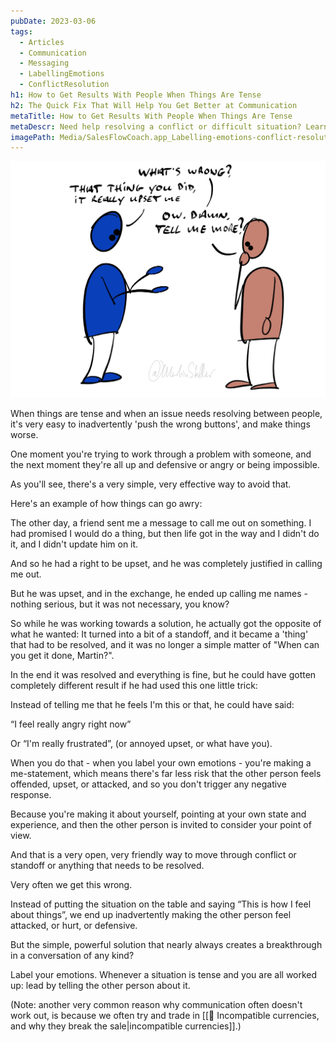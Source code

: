 ```yaml
---
pubDate: 2023-03-06
tags:
  - Articles
  - Communication
  - Messaging
  - LabellingEmotions
  - ConflictResolution
h1: How to Get Results With People When Things Are Tense
h2: The Quick Fix That Will Help You Get Better at Communication
metaTitle: How to Get Results With People When Things Are Tense
metaDescr: Need help resolving a conflict or difficult situation? Learn valuable tips for better communication and achieving success even when things are tense.
imagePath: Media/SalesFlowCoach.app_Labelling-emotions-conflict-resolution_MartinStellar.jpg
---
```


![](Media/SalesFlowCoach.app_Labelling-emotions-conflict-resolution_MartinStellar.jpg)

When things are tense and when an issue needs resolving between people, it's very easy to inadvertently 'push the wrong buttons', and make things worse.

One moment you're trying to work through a problem with someone, and the next moment they're all up and defensive or angry or being impossible.

As you'll see, there's a very simple, very effective way to avoid that.

Here's an example of how things can go awry:

The other day, a friend sent me a message to call me out on something. I had promised I would do a thing, but then life got in the way and I didn't do it, and I didn't update him on it.

And so he had a right to be upset, and he was completely justified in calling me out.

But he was upset, and in the exchange, he ended up calling me names - nothing serious, but it was not necessary, you know?

So while he was working towards a solution, he actually got the opposite of what he wanted: It turned into a bit of a standoff, and it became a 'thing' that had to be resolved, and it was no longer a simple matter of "When can you get it done, Martin?".

In the end it was resolved and everything is fine, but he could have gotten completely different result if he had used this one little trick:

Instead of telling me that he feels I'm this or that, he could have said:

“I feel really angry right now”

Or “I'm really frustrated”, (or annoyed upset, or what have you).

When you do that - when you label your own emotions - you're making a me-statement, which means there's far less risk that the other person feels offended, upset, or attacked, and so you don't trigger any negative response.

Because you're making it about yourself, pointing at your own state and experience, and then the other person is invited to consider your point of view.

And that is a very open, very friendly way to move through conflict or standoff or anything that needs to be resolved.

Very often we get this wrong.

Instead of putting the situation on the table and saying “This is how I feel about things”, we end up inadvertently making the other person feel attacked, or hurt, or defensive.

But the simple, powerful solution that nearly always creates a breakthrough in a conversation of any kind?

Label your emotions. Whenever a situation is tense and you are all worked up: lead by telling the other person about it.

(Note: another very common reason why communication often doesn't work out, is because we often try and trade in [[📄 Incompatible currencies, and why they break the sale|incompatible currencies]].)
